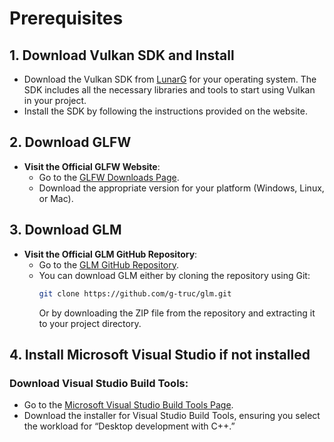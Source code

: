 # Prerequisites

## 1. Download Vulkan SDK and Install
- Download the Vulkan SDK from [LunarG](https://vulkan.lunarg.com/sdk/home) for your operating system. The SDK includes all the necessary libraries and tools to start using Vulkan in your project.
- Install the SDK by following the instructions provided on the website.

## 2. Download GLFW
- **Visit the Official GLFW Website**:
   - Go to the [GLFW Downloads Page](https://www.glfw.org/download.html).
   - Download the appropriate version for your platform (Windows, Linux, or Mac).

## 3. Download GLM
- **Visit the Official GLM GitHub Repository**:
   - Go to the [GLM GitHub Repository](https://github.com/g-truc/glm).
   - You can download GLM either by cloning the repository using Git:
     ```bash
     git clone https://github.com/g-truc/glm.git
     ```
     Or by downloading the ZIP file from the repository and extracting it to your project directory.

## 4. Install Microsoft Visual Studio if not installed

### Download Visual Studio Build Tools:
- Go to the [Microsoft Visual Studio Build Tools Page](https://visualstudio.microsoft.com/visual-cpp-build-tools/).
- Download the installer for Visual Studio Build Tools, ensuring you select the workload for “Desktop development with C++.”
